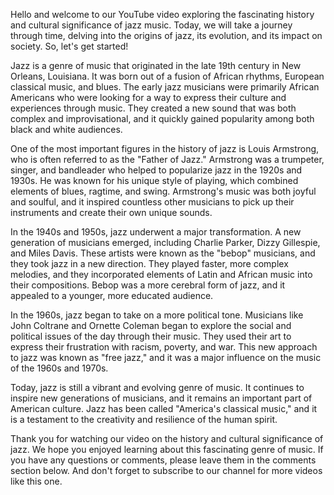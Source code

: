 Hello and welcome to our YouTube video exploring the fascinating history and cultural significance of jazz music. Today, we will take a journey through time, delving into the origins of jazz, its evolution, and its impact on society. So, let's get started!

Jazz is a genre of music that originated in the late 19th century in New Orleans, Louisiana. It was born out of a fusion of African rhythms, European classical music, and blues. The early jazz musicians were primarily African Americans who were looking for a way to express their culture and experiences through music. They created a new sound that was both complex and improvisational, and it quickly gained popularity among both black and white audiences.

One of the most important figures in the history of jazz is Louis Armstrong, who is often referred to as the "Father of Jazz." Armstrong was a trumpeter, singer, and bandleader who helped to popularize jazz in the 1920s and 1930s. He was known for his unique style of playing, which combined elements of blues, ragtime, and swing. Armstrong's music was both joyful and soulful, and it inspired countless other musicians to pick up their instruments and create their own unique sounds.

In the 1940s and 1950s, jazz underwent a major transformation. A new generation of musicians emerged, including Charlie Parker, Dizzy Gillespie, and Miles Davis. These artists were known as the "bebop" musicians, and they took jazz in a new direction. They played faster, more complex melodies, and they incorporated elements of Latin and African music into their compositions. Bebop was a more cerebral form of jazz, and it appealed to a younger, more educated audience.

In the 1960s, jazz began to take on a more political tone. Musicians like John Coltrane and Ornette Coleman began to explore the social and political issues of the day through their music. They used their art to express their frustration with racism, poverty, and war. This new approach to jazz was known as "free jazz," and it was a major influence on the music of the 1960s and 1970s.

Today, jazz is still a vibrant and evolving genre of music. It continues to inspire new generations of musicians, and it remains an important part of American culture. Jazz has been called "America's classical music," and it is a testament to the creativity and resilience of the human spirit.

Thank you for watching our video on the history and cultural significance of jazz. We hope you enjoyed learning about this fascinating genre of music. If you have any questions or comments, please leave them in the comments section below. And don't forget to subscribe to our channel for more videos like this one.